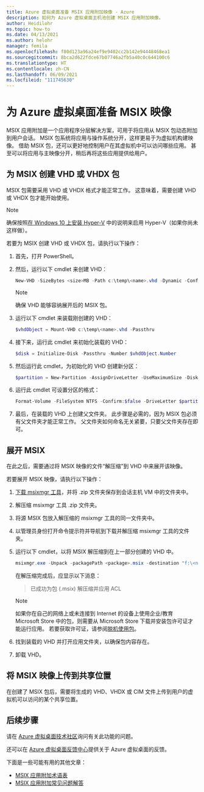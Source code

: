 ```yaml
---
title: Azure 虚拟桌面准备 MSIX 应用附加映像 - Azure
description: 如何为 Azure 虚拟桌面主机池创建 MSIX 应用附加映像。
author: Heidilohr
ms.topic: how-to
ms.date: 04/13/2021
ms.author: helohr
manager: femila
ms.openlocfilehash: f80d123a96a24ef9e9402cc2b142e94448468ea1
ms.sourcegitcommit: 8bca2d622fdce67b07746a2fb5a40c0c644100c6
ms.translationtype: HT
ms.contentlocale: zh-CN
ms.lasthandoff: 06/09/2021
ms.locfileid: "111745630"
---
```

# <a name="prepare-an-msix-image-for-azure-virtual-desktop"></a>为 Azure 虚拟桌面准备 MSIX 映像

MSIX 应用附加是一个应用程序分层解决方案，可用于将应用从 MSIX 包动态附加到用户会话。 MSIX 包系统将应用与操作系统分开，这样更易于为虚拟机构建映像。 借助 MSIX 包，还可以更好地控制用户在其虚拟机中可以访问哪些应用。 甚至可以将应用与主映像分开，稍后再将这些应用提供给用户。

## <a name="create-a-vhd-or-vhdx-package-for-msix"></a>为 MSIX 创建 VHD 或 VHDX 包

MSIX 包需要采用 VHD 或 VHDX 格式才能正常工作。 这意味着，需要创建 VHD 或 VHDX 包才能开始使用。

>[!NOTE]
>确保按照[在 Windows 10 上安装 Hyper-V](/virtualization/hyper-v-on-windows/quick-start/enable-hyper-v) 中的说明来启用 Hyper-V（如果你尚未这样做）。

若要为 MSIX 创建 VHD 或 VHDX 包，请执行以下操作：

1. 首先，打开 PowerShell。
2. 然后，运行以下 cmdlet 来创建 VHD：

    ```powershell
    New-VHD -SizeBytes <size>MB -Path c:\temp\<name>.vhd -Dynamic -Confirm:$false
    ```

    >[!NOTE]
    > 确保 VHD 能够容纳展开后的 MSIX 包。

3. 运行以下 cmdlet 来装载刚创建的 VHD：

    ```powershell
    $vhdObject = Mount-VHD c:\temp\<name>.vhd -Passthru
    ```

4. 接下来，运行此 cmdlet 来初始化装载的 VHD：

    ```powershell
    $disk = Initialize-Disk -Passthru -Number $vhdObject.Number
    ```

5. 然后运行此 cmdlet，为初始化的 VHD 创建新分区：

    ```powershell
    $partition = New-Partition -AssignDriveLetter -UseMaximumSize -DiskNumber $disk.Number
    ```

6. 运行此 cmdlet 可设置分区的格式：

    ```powershell
    Format-Volume -FileSystem NTFS -Confirm:$false -DriveLetter $partition.DriveLetter -Force
    ```

7. 最后，在装载的 VHD 上创建父文件夹。 此步骤是必需的，因为 MSIX 包必须有父文件夹才能正常工作。 父文件夹如何命名无关紧要，只要父文件夹存在即可。

## <a name="expand-msix"></a>展开 MSIX

在此之后，需要通过将 MSIX 映像的文件“解压缩”到 VHD 中来展开该映像。

若要展开 MSIX 映像，请执行以下操作：

1. [下载 msixmgr 工具](https://aka.ms/msixmgr)，并将 .zip 文件夹保存到会话主机 VM 中的文件夹中。

2. 解压缩 msixmgr 工具 .zip 文件夹。

3. 将源 MSIX 包放入解压缩的 msixmgr 工具的同一文件夹中。

4. 以管理员身份打开命令提示符并导航到下载并解压缩 msixmgr 工具的文件夹。

5. 运行以下 cmdlet，以将 MSIX 解压缩到在上一部分创建的 VHD 中。

    ```powershell
    msixmgr.exe -Unpack -packagePath <package>.msix -destination "f:\<name of folder you created earlier>" -applyacls
    ```

    在解压缩完成后，应显示以下消息：

    > 已成功为包 (<package name>.msix) 解压缩并应用 ACL

    >[!NOTE]
    > 如果你在自己的网络上或未连接到 Internet 的设备上使用企业/教育 Microsoft Store 中的包，则需要从 Microsoft Store 下载并安装包许可证才能运行应用。 若要获取许可证，请参阅[脱机使用包](app-attach.md#use-packages-offline)。

6. 找到装载的 VHD 并打开应用文件夹，以确保包内容存在。

7. 卸载 VHD。

## <a name="upload-msix-image-to-share"></a>将 MSIX 映像上传到共享位置

在创建了 MSIX 包后，需要将生成的 VHD、VHDX 或 CIM 文件上传到用户的虚拟机可以访问的某个共享位置。

## <a name="next-steps"></a>后续步骤

请在 [Azure 虚拟桌面技术社区](https://techcommunity.microsoft.com/t5/Windows-Virtual-Desktop/bd-p/WindowsVirtualDesktop)询问有关此功能的问题。

还可以在 [Azure 虚拟桌面反馈中心](https://support.microsoft.com/help/4021566/windows-10-send-feedback-to-microsoft-with-feedback-hub-app)提供关于 Azure 虚拟桌面的反馈。

下面是一些可能有用的其他文章：

- [MSIX 应用附加术语表](app-attach-glossary.md)
- [MSIX 应用附加常见问题解答](app-attach-faq.md)